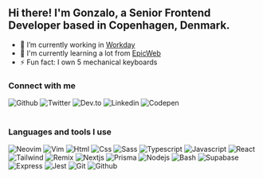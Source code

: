 ## Hi there! I'm Gonzalo, a Senior Frontend Developer based in Copenhagen, Denmark.

- 🔭 I’m currently working in [Workday](https://workday.com)
- 🌱 I'm currently learning a lot from [EpicWeb](https://epicweb.dev)
- ⚡ Fun fact: I own 5 mechanical keyboards

### Connect with me

<div>
  <a href="https://github.com/gonstoll" target="_blank" style="text-decoration: none">
    <img src="https://skillicons.dev/icons?i=github" alt="Github" title="Github" />
  </a>
  <a href="https://twitter.com/gonzastoll" target="_blank" style="text-decoration: none">
    <img src="https://skillicons.dev/icons?i=twitter" alt="Twitter" title="Twitter" />
  </a>
  <a href="https://dev.to/gonzastoll" target="_blank" style="text-decoration: none">
    <img src="https://skillicons.dev/icons?i=devto" alt="Dev.to" title="Dev.to" />
  </a>
  <a href="https://linkedin.com/in/gonzalostoll" target="_blank" style="text-decoration: none">
    <img src="https://skillicons.dev/icons?i=linkedin" alt="Linkedin" title="Linkedin" />
  </a>
  <a href="https://codepen.com/gonstoll" target="_blank" style="text-decoration: none">
    <img src="https://skillicons.dev/icons?i=codepen" alt="Codepen" title="Codepen" />
  </a>
</div>

<br/>

### Languages and tools I use

<div>
  <a href="https://neovim.io/" style="text-decoration: none">
    <img src="https://skillicons.dev/icons?i=neovim" alt="Neovim" title="Neovim" />
  </a>
  <a href="https://www.vim.org/" style="text-decoration: none">
    <img src="https://skillicons.dev/icons?i=vim" alt="Vim" title="Vim" />
  </a>
  <a href="https://en.wikipedia.org/wiki/HTML5" style="text-decoration: none">
    <img src="https://skillicons.dev/icons?i=html" alt="Html" title="Html" />
  </a>
  <a href="https://en.wikipedia.org/wiki/CSS" style="text-decoration: none">
    <img src="https://skillicons.dev/icons?i=css" alt="Css" title="Css" />
  </a>
  <a href="https://sass-lang.com/" style="text-decoration: none">
    <img src="https://skillicons.dev/icons?i=sass" alt="Sass" title="Sass" />
  </a>
  <a href="https://www.typescriptlang.org/" style="text-decoration: none">
    <img src="https://skillicons.dev/icons?i=ts" alt="Typescript" title="Typescript" />
  </a>
  <a href="https://www.javascript.com/" style="text-decoration: none">
    <img src="https://skillicons.dev/icons?i=js" alt="Javascript" title="Javascript" />
  </a>
  <a href="https://react.dev/" style="text-decoration: none">
    <img src="https://skillicons.dev/icons?i=react" alt="React" title="React" />
  </a>
  <a href="https://tailwindcss.com/" style="text-decoration: none">
    <img src="https://skillicons.dev/icons?i=tailwind" alt="Tailwind" title="Tailwind" />
  </a>
  <a href="https://remix.run/" style="text-decoration: none">
    <img src="https://skillicons.dev/icons?i=remix" alt="Remix" title="Remix" />
  </a>
  <a href="https://nextjs.org/" style="text-decoration: none">
    <img src="https://skillicons.dev/icons?i=nextjs" alt="Nextjs" title="Nextjs" />
  </a>
  <a href="https://www.prisma.io/" style="text-decoration: none">
    <img src="https://skillicons.dev/icons?i=prisma" alt="Prisma" title="Prisma" />
  </a>
  <a href="https://nodejs.org/en" style="text-decoration: none">
    <img src="https://skillicons.dev/icons?i=nodejs" alt="Nodejs" title="Nodejs" />
  </a>
  <a href="https://www.gnu.org/software/bash/" style="text-decoration: none">
    <img src="https://skillicons.dev/icons?i=bash" alt="Bash" title="Bash" />
  </a>
  <a href="https://supabase.com/" style="text-decoration: none">
    <img src="https://skillicons.dev/icons?i=supabase" alt="Supabase" title="Supabase" />
  </a>
  <a href="https://expressjs.com/" style="text-decoration: none">
    <img src="https://skillicons.dev/icons?i=express" alt="Express" title="Express" />
  </a>
  <a href="https://jestjs.io/" style="text-decoration: none">
    <img src="https://skillicons.dev/icons?i=jest" alt="Jest" title="Jest" />
  </a>
  <a href="https://git-scm.com/" style="text-decoration: none">
    <img src="https://skillicons.dev/icons?i=git" alt="Git" title="Git" />
  </a>
  <a href="https://github.com/" style="text-decoration: none">
    <img src="https://skillicons.dev/icons?i=github" alt="Github" title="Github" />
  </a>
</div>

